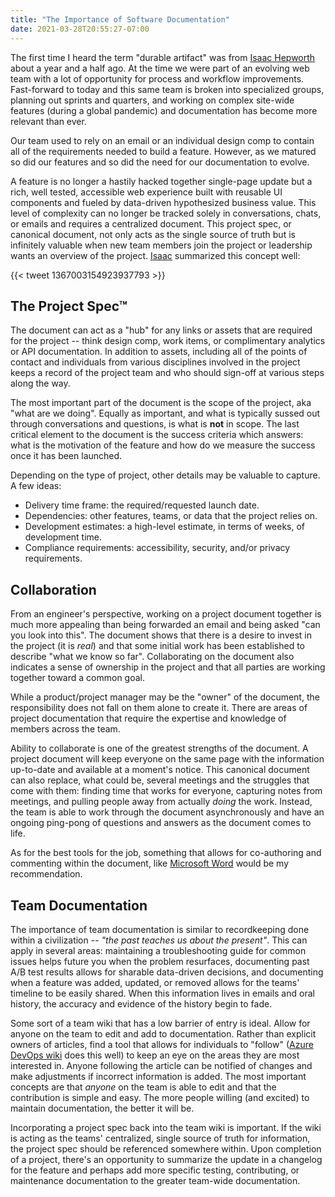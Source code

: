 ```yaml
---
title: "The Importance of Software Documentation"
date: 2021-03-28T20:55:27-07:00
---
```


The first time I heard the term "durable artifact" was from [Isaac Hepworth](https://twitter.com/isaach) about a year and a half ago. At the time we were part of an evolving web team with a lot of opportunity for process and workflow improvements. Fast-forward to today and this same team is broken into specialized groups, planning out sprints and quarters, and working on complex site-wide features (during a global pandemic) and documentation has become more relevant than ever.

Our team used to rely on an email or an individual design comp to contain all of the requirements needed to build a feature. However, as we matured so did our features and so did the need for our documentation to evolve.

A feature is no longer a hastily hacked together single-page update but a rich, well tested, accessible web experience built with reusable UI components and fueled by data-driven hypothesized business value. This level of complexity can no longer be tracked solely in conversations, chats, or emails and requires a centralized document. This project spec, or canonical document, not only acts as the single source of truth but is infinitely valuable when new team members join the project or leadership wants an overview of the project. [Isaac](https://twitter.com/isaach) summarized this concept well:

{{< tweet 1367003154923937793 >}}

## The Project Spec™

The document can act as a "hub" for any links or assets that are required for the project -- think design comp, work items, or complimentary analytics or API documentation. In addition to assets, including all of the points of contact and individuals from various disciplines involved in the project keeps a record of the project team and who should sign-off at various steps along the way.

The most important part of the document is the scope of the project, aka "what are we doing". Equally as important, and what is typically sussed out through conversations and questions, is what is **not** in scope. The last critical element to the document is the success criteria which answers: what is the motivation of the feature and how do we measure the success once it has been launched.

Depending on the type of project, other details may be valuable to capture. A few ideas:

- Delivery time frame: the required/requested launch date.
- Dependencies: other features, teams, or data that the project relies on.
- Development estimates: a high-level estimate, in terms of weeks, of development time.
- Compliance requirements: accessibility, security, and/or privacy requirements.

## Collaboration

From an engineer's perspective, working on a project document together is much more appealing than being forwarded an email and being asked "can you look into this". The document shows that there is a desire to invest in the project (it is _real_) and that some initial work has been established to describe "what we know so far". Collaborating on the document also indicates a sense of ownership in the project and that all parties are working together toward a common goal.

While a product/project manager may be the "owner" of the document, the responsibility does not fall on them alone to create it. There are areas of project documentation that require the expertise and knowledge of members across the team.

Ability to collaborate is one of the greatest strengths of the document. A project document will keep everyone on the same page with the information up-to-date and available at a moment's notice. This canonical document can also replace, what could be, several meetings and the struggles that come with them: finding time that works for everyone, capturing notes from meetings, and pulling people away from actually _doing_ the work. Instead, the team is able to work through the document asynchronously and have an ongoing ping-pong of questions and answers as the document comes to life.

As for the best tools for the job, something that allows for co-authoring and commenting within the document, like [Microsoft Word](https://www.microsoft.com/en-us/microsoft-365/word) would be my recommendation.

## Team Documentation

The importance of team documentation is similar to recordkeeping done within a civilization -- _"the past teaches us about the present"_. This can apply in several areas: maintaining a troubleshooting guide for common issues helps future you when the problem resurfaces, documenting past A/B test results allows for sharable data-driven decisions, and documenting when a feature was added, updated, or removed allows for the teams' timeline to be easily shared. When this information lives in emails and oral history, the accuracy and evidence of the history begin to fade.

Some sort of a team wiki that has a low barrier of entry is ideal. Allow for anyone on the team to edit and add to documentation. Rather than explicit owners of articles, find a tool that allows for individuals to "follow" ([Azure DevOps wiki](https://docs.microsoft.com/en-us/azure/devops/project/wiki/follow-notifications-wiki-pages?view=azure-devops) does this well) to keep an eye on the areas they are most interested in. Anyone following the article can be notified of changes and make adjustments if incorrect information is added. The most important concepts are that _anyone_ on the team is able to edit and that the contribution is simple and easy. The more people willing (and excited) to maintain documentation, the better it will be.

Incorporating a project spec back into the team wiki is important. If the wiki is acting as the teams' centralized, single source of truth for information, the project spec should be referenced somewhere within. Upon completion of a project, there's an opportunity to summarize the update in a changelog for the feature and perhaps add more specific testing, contributing, or maintenance documentation to the greater team-wide documentation.
